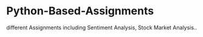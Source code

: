 # Python-Based-Assignments
different Assignments including Sentiment Analysis, Stock Market Analysis..
